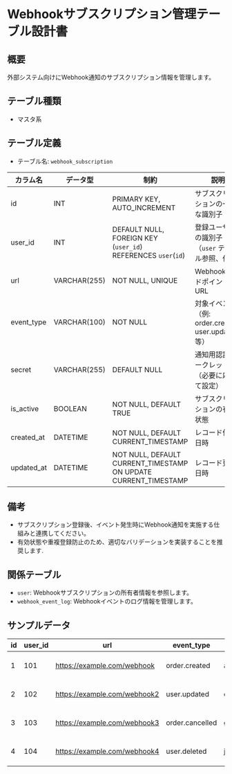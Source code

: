 # Webhookサブスクリプション管理テーブル設計書

## 概要
外部システム向けにWebhook通知のサブスクリプション情報を管理します。

## テーブル種類
- マスタ系

## テーブル定義
- テーブル名: `webhook_subscription`

| カラム名      | データ型      | 制約                                     | 説明                                           |
|---------------|---------------|------------------------------------------|------------------------------------------------|
| id            | INT           | PRIMARY KEY, AUTO_INCREMENT              | サブスクリプションの一意な識別子                     |
| user_id       | INT           | DEFAULT NULL, FOREIGN KEY (`user_id`) REFERENCES `user`(`id`) | 登録ユーザーの識別子（`user` テーブル参照、任意）       |
| url           | VARCHAR(255)  | NOT NULL, UNIQUE                         | WebhookエンドポイントURL                          |
| event_type    | VARCHAR(100)  | NOT NULL                                 | 対象イベント（例: order.created, user.updated 等）    |
| secret        | VARCHAR(255)  | DEFAULT NULL                             | 通知用認証シークレット（必要に応じて設定）            |
| is_active     | BOOLEAN       | NOT NULL, DEFAULT TRUE                   | サブスクリプションの有効状態                         |
| created_at    | DATETIME      | NOT NULL, DEFAULT CURRENT_TIMESTAMP       | レコード作成日時                                |
| updated_at    | DATETIME      | NOT NULL, DEFAULT CURRENT_TIMESTAMP ON UPDATE CURRENT_TIMESTAMP | レコード更新日時                    |

## 備考
- サブスクリプション登録後、イベント発生時にWebhook通知を実施する仕組みと連携してください。
- 有効状態や重複登録防止のため、適切なバリデーションを実装することを推奨します.

## 関係テーブル
- `user`: Webhookサブスクリプションの所有者情報を参照します。
- `webhook_event_log`: Webhookイベントのログ情報を管理します。

## サンプルデータ
| id | user_id | url                                  | event_type    | secret | is_active | created_at           | updated_at           |
|----|---------|--------------------------------------|---------------|--------|-----------|----------------------|----------------------|
| 1  | 101     | https://example.com/webhook          | order.created | abc123 | TRUE      | 2023-10-01 12:00:00  | 2023-10-01 12:00:00  |
| 2  | 102     | https://example.com/webhook2         | user.updated  | def456 | TRUE      | 2023-11-01 12:00:00  | 2023-11-01 12:00:00  |
| 3  | 103     | https://example.com/webhook3         | order.cancelled | ghi789 | FALSE     | 2023-12-01 12:00:00  | 2023-12-01 12:00:00  |
| 4  | 104     | https://example.com/webhook4         | user.deleted  | jkl012 | TRUE      | 2024-01-01 12:00:00  | 2024-01-01 12:00:00  |
